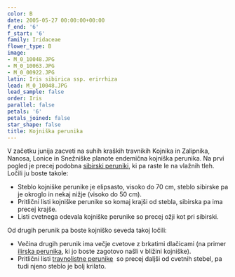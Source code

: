 ```yaml
---
color: B
date: 2005-05-27 00:00:00+00:00
f_end: '6'
f_start: '6'
family: Iridaceae
flower_type: B
image:
- M_0_10048.JPG
- M_0_10063.JPG
- M_0_00922.JPG
latin: Iris sibirica ssp. erirrhiza
lead: M_0_10048.JPG
lead_sample: false
order: Iris
parallel: false
petals: '6'
petals_joined: false
star_shape: false
title: Kojniška perunika
---
```

V začetku junija zacveti na suhih kraških travnikih Kojnika in Zalipnika, Nanosa, Lonice in Snežniške planote endemična kojniška perunika. Na prvi pogled je precej podobna [sibirski peruniki](../irissibirica/), ki pa raste le na vlažnih tleh. Ločili ju boste takole:

-   Steblo kojniške perunike je elipsasto, visoko do 70 cm, steblo sibirske pa je okroglo in nekaj nižje (visoko do 50 cm).
-   Pritlični listi kojniške perunike so komaj krajši od stebla, sibirska pa ima precej krajše.
-   Listi cvetnega odevala kojniške perunike so precej ožji kot pri sibirski.

Od drugih perunik pa boste kojniško seveda takoj ločili:

-   Večina drugih perunik ima večje cvetove z brkatimi dlačicami (na primer [ilirska perunika](../irispallidaillyrica/), ki jo boste zagotovo našli v bližini kojniške).
-   Pritlični listi [travnolistne perunike](../irisgraminea/)  so precej daljši od cvetnih stebel, pa tudi njeno steblo je bolj krilato.
